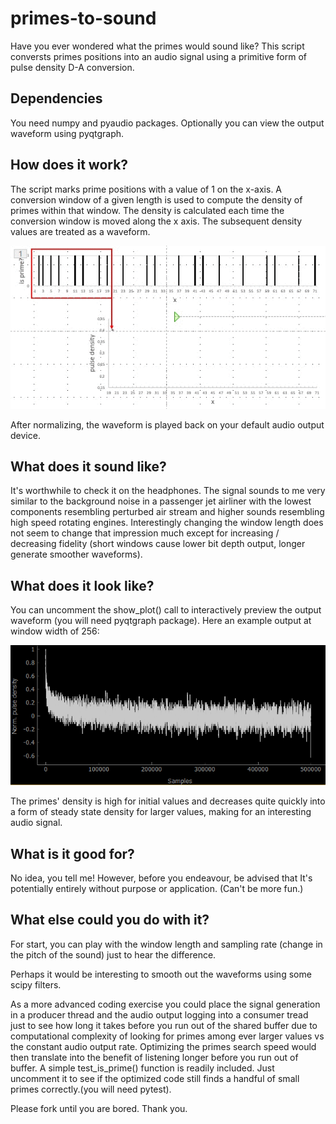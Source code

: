 # primes-to-sound
Have you ever wondered what the primes would sound like? This script conversts primes positions into an audio signal using a primitive form of pulse density D-A conversion.

## Dependencies
You need numpy and pyaudio packages. Optionally you can view the output waveform using pyqtgraph.

## How does it work?

The script marks prime positions with a value of 1 on the x-axis. A conversion window of a given length is used to compute the density of primes within that window. The density is calculated each time the conversion window is moved along the x axis. The subsequent density values are treated as a waveform. 

![example_conversion](graphics/pulse_density_waveform.gif)

After normalizing, the waveform is played back on your default audio output device.

## What does it sound like?

It's worthwhile to check it on the headphones. The signal sounds to me very similar to the background noise in a passenger jet airliner with the lowest components resembling perturbed air stream and higher sounds resembling high speed rotating engines. Interestingly changing the window length does not seem to change that impression much except for increasing / decreasing fidelity (short windows cause lower bit depth output, longer generate smoother waveforms).

## What does it look like?
You can uncomment the show_plot() call to interactively preview the output waveform (you will need pyqtgraph package). Here an example output at window width of 256:

![pyqtgraph_output](graphics/pulse_density_plot.PNG)

The primes' density is high for initial values and decreases quite quickly into a form of steady state density for larger values, making for an interesting audio signal.

## What is it good for?

No idea, you tell me! However, before you endeavour, be advised that It's potentially entirely without purpose or application. (Can't be more fun.)

## What else could you do with it?

For start, you can play with the window length and sampling rate (change in the pitch of the sound) just to hear the difference.

Perhaps it would be interesting to smooth out the waveforms using some scipy filters. 

As a more advanced coding exercise you could place the signal generation in a producer thread and the audio output logging into a consumer tread just to see how long it takes before you run out of the shared buffer due to computational complexity of looking for primes among ever larger values vs the constant audio output rate. Optimizing the primes search speed would then translate into the benefit of listening longer before you run out of buffer. A simple test_is_prime() function is readily included. Just uncomment it to see if the optimized code still finds a handful of small primes correctly.(you will need pytest).

Please fork until you are bored. Thank you.
